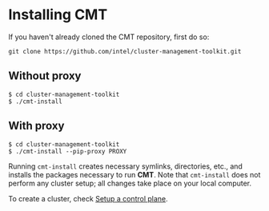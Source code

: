# Installing CMT

If you haven't already cloned the CMT repository, first do so:

`git clone https://github.com/intel/cluster-management-toolkit.git`

## Without proxy

```
$ cd cluster-management-toolkit
$ ./cmt-install
```

## With proxy

```
$ cd cluster-management-toolkit
$ ./cmt-install --pip-proxy PROXY
```

Running `cmt-install` creates necessary symlinks, directories, etc.,
and installs the packages necessary to run __CMT__. Note that `cmt-install`
does not perform any cluster setup; all changes take place on your
local computer.

To create a cluster, check [Setup a control plane](Setup_a_control_plane.md#setting-up-a-control-plane).
